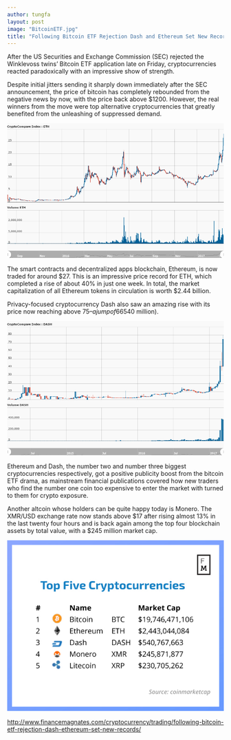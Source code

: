 ```yaml
---
author: tungfa
layout: post
image: "BitcoinETF.jpg"
title: "Following Bitcoin ETF Rejection Dash and Ethereum Set New Records"
---
```

After the US Securities and Exchange Commission (SEC) rejected the Winklevoss twins’ Bitcoin ETF application late on Friday, cryptocurrencies reacted paradoxically with an impressive show of strength.

Despite initial jitters sending it sharply down immediately after the SEC announcement, the price of bitcoin has completely rebounded from the negative news by now, with the price back above $1200. However, the real winners from the move were top alternative cryptocurrencies that greatly benefited from the unleashing of suppressed demand.

![Alt desc](/assets/img/etf1.jpg)

The smart contracts and decentralized apps blockchain, Ethereum, is now traded for around $27. This is an impressive price record for ETH, which completed a rise of about 40% in just one week. In total, the market capitalization of all Ethereum tokens in circulation is worth $2.44 billion.

Privacy-focused cryptocurrency Dash also saw an amazing rise with its price now reaching above $75 – a jump of 66% in a week. The total market cap of the Dash blockchain is now above half a billion dollars ($540 million).

![Alt desc](/assets/img/etf2.jpg)

Ethereum and Dash, the number two and number three biggest cryptocurrencies respectively, got a positive publicity boost from the bitcoin ETF drama, as mainstream financial publications covered how new traders who find the number one coin too expensive to enter the market with turned to them for crypto exposure.

Another altcoin whose holders can be quite happy today is Monero. The XMR/USD exchange rate now stands above $17 after rising almost 13% in the last twenty four hours and is back again among the top four blockchain assets by total value, with a $245 million market cap.

![Alt desc](/assets/img/etf3.jpg)

<http://www.financemagnates.com/cryptocurrency/trading/following-bitcoin-etf-rejection-dash-ethereum-set-new-records/>
